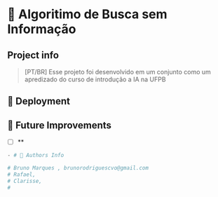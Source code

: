 # 🍕 Algoritimo de Busca sem Informação

## Project info

> [PT/BR] Esse projeto foi desenvolvido em um conjunto como um apredizado do curso de introdução a IA na UFPB
> 

## 🚀 Deployment



## 🧭 Future Improvements

- [ ] **

```py
- # 📓 Authors Info

# Bruno Marques , brunorodriguescvo@gmail.com
# Rafael, 
# Clarisse, 
# 
```
